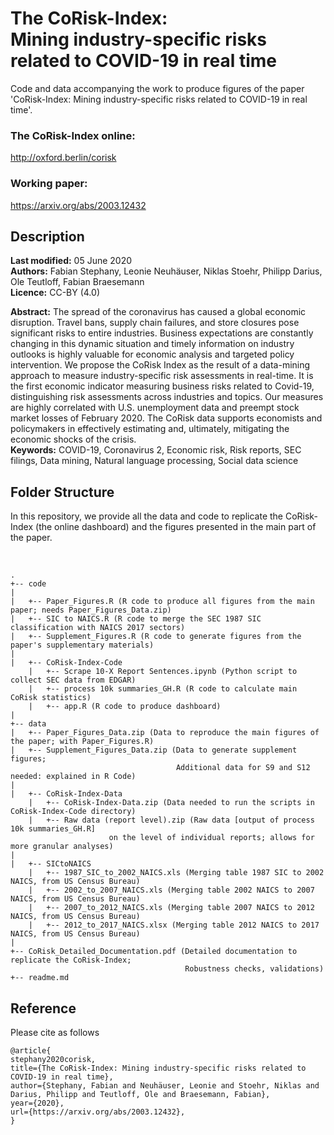 # The CoRisk-Index: <br> Mining industry-specific risks related to COVID-19 in real time

Code and data accompanying the work to produce figures of the paper 'CoRisk-Index: Mining industry-specific risks related to COVID-19 in real time'.

### The CoRisk-Index online:
http://oxford.berlin/corisk

### Working paper:
https://arxiv.org/abs/2003.12432

## Description
**Last modified:** 05 June 2020 <br>
**Authors:** Fabian Stephany, Leonie Neuhäuser, Niklas Stoehr, Philipp Darius, Ole Teutloff, Fabian Braesemann<br>
**Licence:** CC-BY (4.0)

**Abstract:** The spread of the coronavirus has caused a global economic disruption. Travel bans, supply chain failures, and store closures pose significant risks to entire industries. Business expectations are constantly changing in this dynamic situation and timely information on industry outlooks is highly valuable for economic analysis and targeted policy intervention. We propose the CoRisk Index as the result of a data-mining approach to measure industry-specific risk assessments in real-time. It is the first economic indicator measuring business risks related to Covid-19, distinguishing risk assessments across industries and topics. Our measures are highly correlated with U.S. unemployment data and preempt stock market losses of February 2020. The CoRisk data supports economists and policymakers in effectively estimating and, ultimately, mitigating the economic shocks of the crisis. <br>
**Keywords:** COVID-19, Coronavirus 2, Economic risk, Risk reports, SEC filings, Data mining, Natural language processing, Social data science


## Folder Structure
In this repository, we provide all the data and code to replicate the CoRisk-Index (the online dashboard) and the figures presented in the main part of the paper.

<br>

```
.
+-- code
|
|   +-- Paper_Figures.R (R code to produce all figures from the main paper; needs Paper_Figures_Data.zip)
|   +-- SIC to NAICS.R (R code to merge the SEC 1987 SIC classification with NAICS 2017 sectors)
|   +-- Supplement_Figures.R (R code to generate figures from the paper's supplementary materials)
|
|   +-- CoRisk-Index-Code
    |   +-- Scrape 10-X Report Sentences.ipynb (Python script to collect SEC data from EDGAR)
    |   +-- process 10k summaries_GH.R (R code to calculate main CoRisk statistics)
    |   +-- app.R (R code to produce dashboard)
|
+-- data
|   +-- Paper_Figures_Data.zip (Data to reproduce the main figures of the paper; with Paper_Figures.R)
|   +-- Supplement_Figures_Data.zip (Data to generate supplement figures;
                                     Additional data for S9 and S12 needed: explained in R Code)
|
|   +-- CoRisk-Index-Data
    |   +-- CoRisk-Index-Data.zip (Data needed to run the scripts in CoRisk-Index-Code directory)
    |   +-- Raw data (report level).zip (Raw data [output of process 10k summaries_GH.R]
                      on the level of individual reports; allows for more granular analyses) 
|
|   +-- SICtoNAICS
    |   +-- 1987_SIC_to_2002_NAICS.xls (Merging table 1987 SIC to 2002 NAICS, from US Census Bureau)
    |   +-- 2002_to_2007_NAICS.xls (Merging table 2002 NAICS to 2007 NAICS, from US Census Bureau)
    |   +-- 2007_to_2012_NAICS.xls (Merging table 2007 NAICS to 2012 NAICS, from US Census Bureau)
    |   +-- 2012_to_2017_NAICS.xlsx (Merging table 2012 NAICS to 2017 NAICS, from US Census Bureau)
|
+-- CoRisk_Detailed_Documentation.pdf (Detailed documentation to replicate the CoRisk-Index;
                                       Robustness checks, validations)
+-- readme.md
```

## Reference
Please cite as follows 

```
@article{
stephany2020corisk,
title={The CoRisk-Index: Mining industry-specific risks related to COVID-19 in real time},
author={Stephany, Fabian and Neuhäuser, Leonie and Stoehr, Niklas and Darius, Philipp and Teutloff, Ole and Braesemann, Fabian},
year={2020},
url={https://arxiv.org/abs/2003.12432},
}
```




